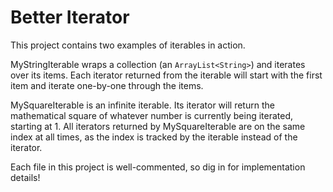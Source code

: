 # Better Iterator

This project contains two examples of iterables in action.

MyStringIterable wraps a collection (an `ArrayList<String>`) and iterates over its items. Each iterator returned from the iterable will start with the first item and iterate one-by-one through the items.

MySquareIterable is an infinite iterable. Its iterator will return the mathematical square of whatever number is currently being iterated, starting at 1. All iterators returned by MySquareIterable are on the same index at all times, as the index is tracked by the iterable instead of the iterator.

Each file in this project is well-commented, so dig in for implementation details!